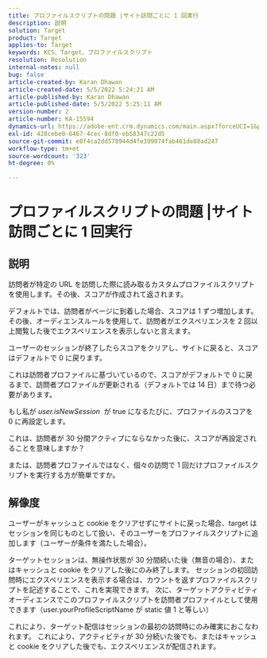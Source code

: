 ```yaml
---
title: プロファイルスクリプトの問題 |サイト訪問ごとに 1 回実行
description: 説明
solution: Target
product: Target
applies-to: Target
keywords: KCS、Target、プロファイルスクリプト
resolution: Resolution
internal-notes: null
bug: false
article-created-by: Karan Dhawan
article-created-date: 5/5/2022 5:24:21 AM
article-published-by: Karan Dhawan
article-published-date: 5/5/2022 5:25:11 AM
version-number: 2
article-number: KA-15594
dynamics-url: https://adobe-ent.crm.dynamics.com/main.aspx?forceUCI=1&pagetype=entityrecord&etn=knowledgearticle&id=aa75b899-33cc-ec11-a7b5-6045bd00db25
exl-id: 428cebe0-6467-4cec-8df0-eb58347c22d5
source-git-commit: e8f4ca2dd578944d4fe399074fab461de88ad247
workflow-type: tm+mt
source-wordcount: '323'
ht-degree: 0%

---
```


# プロファイルスクリプトの問題 |サイト訪問ごとに 1 回実行

## 説明


訪問者が特定の URL を訪問した際に読み取るカスタムプロファイルスクリプトを使用します。その後、スコアが作成されて返されます。

デフォルトでは、訪問者がページに到着した場合、スコアは 1 ずつ増加します。その後、オーディエンスルールを使用して、訪問者がエクスペリエンスを 2 回以上閲覧した後でエクスペリエンスを表示しないと言えます。



ユーザーのセッションが終了したらスコアをクリアし、サイトに戻ると、スコアはデフォルトで 0 に戻ります。

これは訪問者プロファイルに基づいているので、スコアがデフォルトで 0 に戻るまで、訪問者プロファイルが更新される（デフォルトでは 14 日）まで待つ必要があります。

もし私が *user.isNewSession*  が true になるたびに、プロファイルのスコアを 0 に再設定します。



これは、訪問者が 30 分間アクティブにならなかった後に、スコアが再設定されることを意味しますか？

または、訪問者プロファイルではなく、個々の訪問で 1 回だけプロファイルスクリプトを実行する方が簡単ですか。


## 解像度


ユーザーがキャッシュと cookie をクリアせずにサイトに戻った場合、target はセッションを同じものとして扱い、そのユーザーをプロファイルスクリプトに追加します（ユーザーが条件を満たした場合）。

ターゲットセッションは、無操作状態が 30 分間続いた後（無音の場合）、またはキャッシュと cookie をクリアした後にのみ終了します。
セッションの初回訪問時にエクスペリエンスを表示する場合は、カウントを返すプロファイルスクリプトを記述することで、これを実現できます。 次に、ターゲットアクティビティオーディエンスでこのプロファイルスクリプトを訪問者プロファイルとして使用できます（user.yourProfileScriptName が static 値 1 と等しい）



これにより、ターゲット配信はセッションの最初の訪問時にのみ確実におこなわれます。 これにより、アクティビティが 30 分続いた後でも、またはキャッシュと cookie をクリアした後でも、エクスペリエンスが配信されます。

